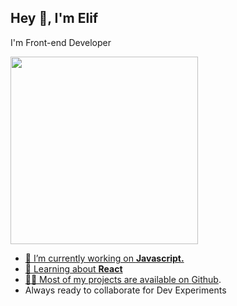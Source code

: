 <h2>Hey 👋, I'm Elif</h2>
<p>I'm Front-end Developer</p>
<p> <a href="https://www.linkedin.com/in/elifkirici/">
<img align="center" width="300"<img src="https://github.com/demartini/demartini/blob/master/code.gif" />
<ul>
<li>🔭 I’m currently working on <strong>Javascript.</strong></li>
<li>🧐 Learning about <strong>React</strong></li>
<li>👨‍💻 Most of my projects are available on <a href=" https://github.com/elifkirici">Github</a>.</li>
<li> Always ready to collaborate for Dev Experiments</li>
</ul>

